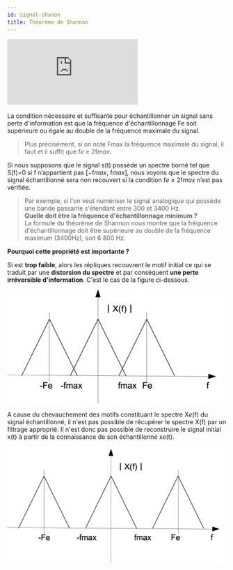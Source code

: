 ```yaml
---
id: signal-shanon
title: Théorème de Shannon 
---
```


<iframe src="https://giphy.com/embed/l3mZasrfwrWUMnndS" height="150" frameBorder="0" class="giphy-embed" allowFullScreen></iframe><p></p>

La condition nécessaire et suffisante pour échantillonner un signal sans perte d'information est que la fréquence d'échantillonnage Fe soit supérieure ou égale au double de la fréquence maximale du signal. 

> Plus précisément, si on note Fmax la fréquence maximale du signal, il faut et il suffit que f*e* ≥ 2f*max*. 

Si nous supposons que le signal s(t) possède un spectre borné tel que S(f)=0 si f n’appartient pas [−f*max*, f*max*], nous voyons que le spectre du signal échantillonné sera non recouvert si la condition f*e* ≥ 2f*max* n’est pas vérifiée.  

> Par exemple, si l'on veut numériser le signal analogique qui possède une bande passante s'étendant entre 300 et 3400 Hz.<br/>
> **Quelle doit être la fréquence d'échantillonnage minimum ?**<br/>
> La formule du théorème de Shannon nous montre que la fréquence d'échantillonnage doit être supérieure au double de la fréquence maximum (3400Hz), soit 6 800 Hz. 

**Pourquoi cette propriété est importante ?**

Si est **trop faible**, alors les répliques recouvrent le motif initial ce qui se traduit par une **distorsion du spectre** et par conséquent **une perte irréversible d'information**. C'est le cas de la figure ci-dessous.  

![](assets/signal/image005.png)

A cause du chevauchement des motifs constituant le spectre X*e*(f) du signal échantillonné, il n'est pas possible de récupérer le spectre X(f) par un filtrage approprié. Il n'est donc pas possible de reconstruire le signal initial x(t) à partir de la connaissance de son échantillonné x*e*(t).  

![](assets/signal/image007.png)
